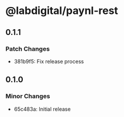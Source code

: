 # @labdigital/paynl-rest

## 0.1.1

### Patch Changes

- 381b9f5: Fix release process

## 0.1.0

### Minor Changes

- 65c483a: Initial release
